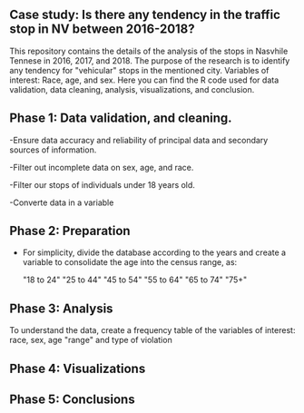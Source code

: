 Case study: Is there any tendency in the traffic stop in NV between 2016-2018?
-

This repository contains the details of the analysis of the stops in Nasvhile Tennese in 2016, 2017, and 2018. The  purpose of the research is to identify 
any tendency for "vehicular" stops in the mentioned city. Variables of interest: Race, age, and sex. Here you can find the R code used for data validation, 
data cleaning, analysis, visualizations, and conclusion. 

Phase 1: Data validation, and  cleaning.
- 
-Ensure data accuracy and reliability of principal data and secondary sources of information.

-Filter out incomplete data on sex, age, and race. 

-Filter our stops of individuals under 18 years old.

-Converte data in a variable 


Phase 2: Preparation
-
- For simplicity, divide the database according to the years and create a variable to consolidate the age into the census range, as:

  "18 to 24"        "25 to 44"        "45 to 54"        "55 to 64"        "65 to 74"        "75+"


Phase 3: Analysis
- 

To understand the data, create a frequency table of the variables of interest: race, sex, age "range" and type of violation



Phase 4: Visualizations
- 


Phase 5: Conclusions
- 
